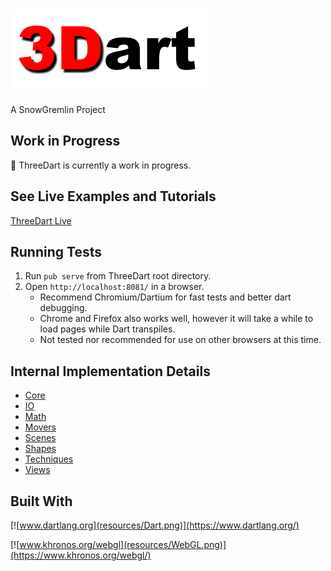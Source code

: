 # [![ThreeDart](resources/ThreeDart.png)](https://github.com/Grant-Nelson/ThreeDart/blob/master/)

A SnowGremlin Project

## Work in Progress

:seedling: ThreeDart is currently a work in progress.

## See Live Examples and Tutorials

[ThreeDart Live](http://grant-nelson.github.io/ThreeDart/build/web/)

## Running Tests

1. Run `pub serve` from ThreeDart root directory.
2. Open `http://localhost:8081/` in a browser.
   - Recommend Chromium/Dartium for fast tests and better dart debugging.
   - Chrome and Firefox also works well, however it will take a while to load pages while Dart transpiles.
   - Not tested nor recommended for use on other browsers at this time.

## Internal Implementation Details

- [Core](lib/src/Core)
- [IO](lib/src/IO)
- [Math](lib/src/Math)
- [Movers](lib/src/Movers)
- [Scenes](lib/src/Scenes)
- [Shapes](lib/src/Shapes)
- [Techniques](lib/src/Techniques)
- [Views](lib/src/Views)

## Built With

[![www.dartlang.org](resources/Dart.png)](https://www.dartlang.org/)

[![www.khronos.org/webgl](resources/WebGL.png)](https://www.khronos.org/webgl/)
